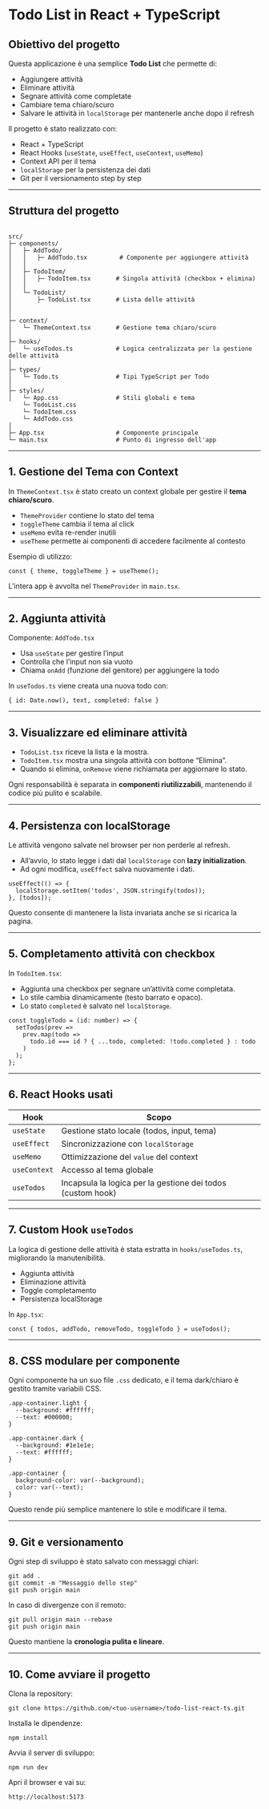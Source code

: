 
# Todo List in React + TypeScript

## Obiettivo del progetto
Questa applicazione è una semplice **Todo List** che permette di:

- Aggiungere attività  
- Eliminare attività  
- Segnare attività come completate  
- Cambiare tema chiaro/scuro  
- Salvare le attività in `localStorage` per mantenerle anche dopo il refresh  

Il progetto è stato realizzato con:

- React + TypeScript  
- React Hooks (`useState`, `useEffect`, `useContext`, `useMemo`)  
- Context API per il tema  
- `localStorage` per la persistenza dei dati  
- Git per il versionamento step by step  

---

## Struttura del progetto

```

src/
├─ components/
│   ├─ AddTodo/
│   │   ├─ AddTodo.tsx         # Componente per aggiungere attività
│   │   
│   ├─ TodoItem/
│   │   ├─ TodoItem.tsx       # Singola attività (checkbox + elimina)
│   │   
│   └─ TodoList/
│       ├─ TodoList.tsx       # Lista delle attività
│      
│
├─ context/
│   └─ ThemeContext.tsx       # Gestione tema chiaro/scuro
│
├─ hooks/
│   └─ useTodos.ts            # Logica centralizzata per la gestione delle attività
│
├─ types/
│   └─ Todo.ts                # Tipi TypeScript per Todo
│
├─ styles/
│   └─ App.css                # Stili globali e tema
    └─ TodoList.css
    └─ TodoItem.css
    └─ AddTodo.css
│
├─ App.tsx                    # Componente principale
└─ main.tsx                   # Punto di ingresso dell'app

````

---

## 1. Gestione del Tema con Context

In `ThemeContext.tsx` è stato creato un context globale per gestire il **tema chiaro/scuro**.

- `ThemeProvider` contiene lo stato del tema  
- `toggleTheme` cambia il tema al click  
- `useMemo` evita re-render inutili  
- `useTheme` permette ai componenti di accedere facilmente al contesto

Esempio di utilizzo:

```
const { theme, toggleTheme } = useTheme();
````

L’intera app è avvolta nel `ThemeProvider` in `main.tsx`.

---

## 2. Aggiunta attività

Componente: `AddTodo.tsx`

* Usa `useState` per gestire l’input
* Controlla che l’input non sia vuoto
* Chiama `onAdd` (funzione del genitore) per aggiungere la todo

In `useTodos.ts` viene creata una nuova todo con:

```
{ id: Date.now(), text, completed: false }
```

---

## 3. Visualizzare ed eliminare attività

* `TodoList.tsx` riceve la lista e la mostra.
* `TodoItem.tsx` mostra una singola attività con bottone “Elimina”.
* Quando si elimina, `onRemove` viene richiamata per aggiornare lo stato.

Ogni responsabilità è separata in **componenti riutilizzabili**, mantenendo il codice più pulito e scalabile.

---

## 4. Persistenza con localStorage

Le attività vengono salvate nel browser per non perderle al refresh.

* All’avvio, lo stato legge i dati dal `localStorage` con **lazy initialization**.
* Ad ogni modifica, `useEffect` salva nuovamente i dati.

```
useEffect(() => {
  localStorage.setItem('todos', JSON.stringify(todos));
}, [todos]);
```

Questo consente di mantenere la lista invariata anche se si ricarica la pagina.

---

## 5. Completamento attività con checkbox

In `TodoItem.tsx`:

* Aggiunta una checkbox per segnare un’attività come completata.
* Lo stile cambia dinamicamente (testo barrato e opaco).
* Lo stato `completed` è salvato nel `localStorage`.

```
const toggleTodo = (id: number) => {
  setTodos(prev =>
    prev.map(todo =>
      todo.id === id ? { ...todo, completed: !todo.completed } : todo
    )
  );
};
```

---

## 6. React Hooks usati

| Hook         | Scopo                                                       |
| ------------ | ----------------------------------------------------------- |
| `useState`   | Gestione stato locale (todos, input, tema)                  |
| `useEffect`  | Sincronizzazione con `localStorage`                         |
| `useMemo`    | Ottimizzazione del `value` del context                      |
| `useContext` | Accesso al tema globale                                     |
| `useTodos`   | Incapsula la logica per la gestione dei todos (custom hook) |

---

## 7. Custom Hook `useTodos`

La logica di gestione delle attività è stata estratta in `hooks/useTodos.ts`, migliorando la manutenibilità.

* Aggiunta attività
* Eliminazione attività
* Toggle completamento
* Persistenza localStorage

In `App.tsx`:

```
const { todos, addTodo, removeTodo, toggleTodo } = useTodos();
```

---

## 8. CSS modulare per componente

Ogni componente ha un suo file `.css` dedicato, e il tema dark/chiaro è gestito tramite variabili CSS.

```
.app-container.light {
  --background: #ffffff;
  --text: #000000;
}

.app-container.dark {
  --background: #1e1e1e;
  --text: #ffffff;
}

.app-container {
  background-color: var(--background);
  color: var(--text);
}
```

Questo rende più semplice mantenere lo stile e modificare il tema.

---

##  9. Git e versionamento

Ogni step di sviluppo è stato salvato con messaggi chiari:

```
git add .
git commit -m "Messaggio dello step"
git push origin main
```

In caso di divergenze con il remoto:

```
git pull origin main --rebase
git push origin main
```

Questo mantiene la **cronologia pulita e lineare**.

---


##  10. Come avviare il progetto

Clona la repository:

```
git clone https://github.com/<tuo-username>/todo-list-react-ts.git
```

Installa le dipendenze:

```
npm install
```

Avvia il server di sviluppo:

```
npm run dev
```

Apri il browser e vai su:

```
http://localhost:5173
```
